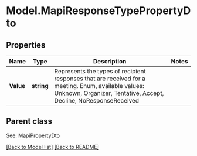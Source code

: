 # Model.MapiResponseTypePropertyDto
## Properties
Name | Type | Description | Notes
------------ | ------------- | ------------- | -------------
**Value** | **string** | Represents the types of recipient responses that are received for a meeting. Enum, available values: Unknown, Organizer, Tentative, Accept, Decline, NoResponseReceived | 

## Parent class

See: [MapiPropertyDto](MapiPropertyDto.md)

[[Back to Model list]](Models.doc) [[Back to README]](README.md)


